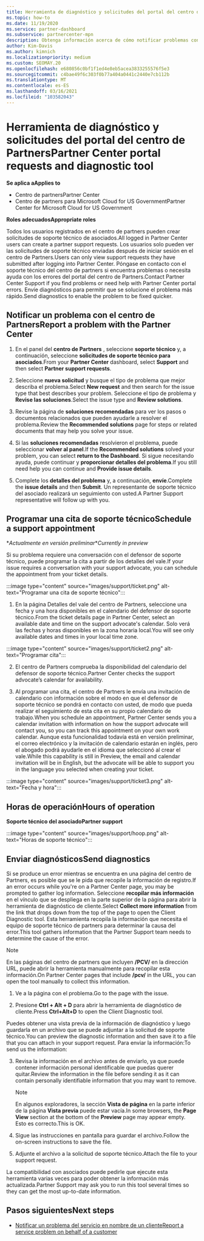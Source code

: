 ```yaml
---
title: Herramienta de diagnóstico y solicitudes del portal del centro de Partners
ms.topic: how-to
ms.date: 11/19/2020
ms.service: partner-dashboard
ms.subservice: partnercenter-mpn
description: Obtenga información acerca de cómo notificar problemas con el centro de Partners y cómo recopilar información de diagnóstico para el equipo de soporte técnico de asociados.
author: Kim-Davis
ms.author: kimnich
ms.localizationpriority: medium
ms.custom: SEOMAY.20
ms.openlocfilehash: e680856c0bf1f1ed4e8eb5acea3833255576f5e3
ms.sourcegitcommit: c4bae49f6c303f0b77a404a0441c2440e7cb112b
ms.translationtype: MT
ms.contentlocale: es-ES
ms.lasthandoff: 03/16/2021
ms.locfileid: "103582043"
---
```

# <a name="partner-center-portal-requests-and-diagnostic-tool"></a><span data-ttu-id="8b85e-103">Herramienta de diagnóstico y solicitudes del portal del centro de Partners</span><span class="sxs-lookup"><span data-stu-id="8b85e-103">Partner Center portal requests and diagnostic tool</span></span>

<span data-ttu-id="8b85e-104">**Se aplica a**</span><span class="sxs-lookup"><span data-stu-id="8b85e-104">**Applies to**</span></span>

- <span data-ttu-id="8b85e-105">Centro de partners</span><span class="sxs-lookup"><span data-stu-id="8b85e-105">Partner Center</span></span>
- <span data-ttu-id="8b85e-106">Centro de partners para Microsoft Cloud for US Government</span><span class="sxs-lookup"><span data-stu-id="8b85e-106">Partner Center for Microsoft Cloud for US Government</span></span>

<span data-ttu-id="8b85e-107">**Roles adecuados**</span><span class="sxs-lookup"><span data-stu-id="8b85e-107">**Appropriate roles**</span></span>

<span data-ttu-id="8b85e-108">Todos los usuarios registrados en el centro de partners pueden crear solicitudes de soporte técnico de asociados.</span><span class="sxs-lookup"><span data-stu-id="8b85e-108">All logged in Partner Center users can create a partner support requests.</span></span> <span data-ttu-id="8b85e-109">Los usuarios solo pueden ver las solicitudes de soporte técnico enviadas después de iniciar sesión en el centro de Partners.</span><span class="sxs-lookup"><span data-stu-id="8b85e-109">Users can only view support requests they have submitted after logging into Partner Center.</span></span>
<span data-ttu-id="8b85e-110">Póngase en contacto con el soporte técnico del centro de partners si encuentra problemas o necesita ayuda con los errores del portal del centro de Partners.</span><span class="sxs-lookup"><span data-stu-id="8b85e-110">Contact Partner Center Support if you find problems or need help with Partner Center portal errors.</span></span> <span data-ttu-id="8b85e-111">Envíe diagnósticos para permitir que se solucione el problema más rápido.</span><span class="sxs-lookup"><span data-stu-id="8b85e-111">Send diagnostics to enable the problem to be fixed quicker.</span></span>

## <a name="report-a-problem-with-the-partner-center"></a><span data-ttu-id="8b85e-112">Notificar un problema con el centro de Partners</span><span class="sxs-lookup"><span data-stu-id="8b85e-112">Report a problem with the Partner Center</span></span>

1. <span data-ttu-id="8b85e-113">En el panel del **centro de Partners** , seleccione **soporte técnico** y, a continuación, seleccione **solicitudes de soporte técnico para asociados**.</span><span class="sxs-lookup"><span data-stu-id="8b85e-113">From your **Partner Center** dashboard, select **Support** and then select **Partner support requests**.</span></span>

2. <span data-ttu-id="8b85e-114">Seleccione **nueva solicitud** y busque el tipo de problema que mejor describa el problema.</span><span class="sxs-lookup"><span data-stu-id="8b85e-114">Select **New request** and then search for the issue type that best describes your problem.</span></span> <span data-ttu-id="8b85e-115">Seleccione el tipo de problema y **Revise las soluciones**.</span><span class="sxs-lookup"><span data-stu-id="8b85e-115">Select the issue type and **Review solutions**.</span></span>

3. <span data-ttu-id="8b85e-116">Revise la página de **soluciones recomendadas** para ver los pasos o documentos relacionados que pueden ayudarle a resolver el problema.</span><span class="sxs-lookup"><span data-stu-id="8b85e-116">Review the **Recommended solutions** page for steps or related documents that may help you solve your issue.</span></span>

4. <span data-ttu-id="8b85e-117">Si las **soluciones recomendadas** resolvieron el problema, puede seleccionar **volver al panel**.</span><span class="sxs-lookup"><span data-stu-id="8b85e-117">If the **Recommended solutions** solved your problem, you can select **return to the Dashboard**.</span></span> <span data-ttu-id="8b85e-118">Si sigue necesitando ayuda, puede continuar y **proporcionar detalles del problema**.</span><span class="sxs-lookup"><span data-stu-id="8b85e-118">If you still need help you can continue and **Provide issue details**.</span></span>

5. <span data-ttu-id="8b85e-119">Complete los **detalles del problema** y, a continuación, **envíe**.</span><span class="sxs-lookup"><span data-stu-id="8b85e-119">Complete the **issue details** and then **Submit**.</span></span> <span data-ttu-id="8b85e-120">Un representante de soporte técnico del asociado realizará un seguimiento con usted.</span><span class="sxs-lookup"><span data-stu-id="8b85e-120">A Partner Support representative will follow up with you.</span></span>

## <a name="schedule-a-support-appointment"></a><span data-ttu-id="8b85e-121">Programar una cita de soporte técnico</span><span class="sxs-lookup"><span data-stu-id="8b85e-121">Schedule a support appointment</span></span> 

<span data-ttu-id="8b85e-122">\**Actualmente en versión preliminar*</span><span class="sxs-lookup"><span data-stu-id="8b85e-122">\**Currently in preview*</span></span>

<span data-ttu-id="8b85e-123">Si su problema requiere una conversación con el defensor de soporte técnico, puede programar la cita a partir de los detalles del vale.</span><span class="sxs-lookup"><span data-stu-id="8b85e-123">If your issue requires a conversation with your support advocate, you can schedule the appointment from your ticket details.</span></span>

:::image type="content" source="images/support/ticket.png" alt-text="Programar una cita de soporte técnico":::

1.  <span data-ttu-id="8b85e-125">En la página Detalles del vale del centro de Partners, seleccione una fecha y una hora disponibles en el calendario del defensor de soporte técnico.</span><span class="sxs-lookup"><span data-stu-id="8b85e-125">From the ticket details page in Partner Center, select an available date and time on the support advocate's calendar.</span></span> <span data-ttu-id="8b85e-126">Solo verá las fechas y horas disponibles en la zona horaria local.</span><span class="sxs-lookup"><span data-stu-id="8b85e-126">You will see only available dates and times in your local time zone.</span></span>

:::image type="content" source="images/support/ticket2.png" alt-text="Programar cita":::

2. <span data-ttu-id="8b85e-128">El centro de Partners comprueba la disponibilidad del calendario del defensor de soporte técnico.</span><span class="sxs-lookup"><span data-stu-id="8b85e-128">Partner Center checks the support advocate’s  calendar for availability.</span></span>

1. <span data-ttu-id="8b85e-129">Al programar una cita, el centro de Partners le envía una invitación de calendario con información sobre el modo en que el defensor de soporte técnico se pondrá en contacto con usted, de modo que pueda realizar el seguimiento de esta cita en su propio calendario de trabajo.</span><span class="sxs-lookup"><span data-stu-id="8b85e-129">When you schedule an appointment, Partner Center sends you a calendar invitation with information on how the support advocate will contact you, so you can track this appointment on your own work calendar.</span></span>  <span data-ttu-id="8b85e-130">Aunque esta funcionalidad todavía está en versión preliminar, el correo electrónico y la invitación de calendario estarán en inglés, pero el abogado podrá ayudarle en el idioma que seleccionó al crear el vale.</span><span class="sxs-lookup"><span data-stu-id="8b85e-130">While this capability is still in Preview, the email and calendar invitation will be in English, but the advocate will be able to support you in the language you selected when creating your ticket.</span></span>

:::image type="content" source="images/support/ticket3.png" alt-text="Fecha y hora":::

## <a name="hours-of-operation"></a><span data-ttu-id="8b85e-132">Horas de operación</span><span class="sxs-lookup"><span data-stu-id="8b85e-132">Hours of operation</span></span>

<span data-ttu-id="8b85e-133">**Soporte técnico del asociado**</span><span class="sxs-lookup"><span data-stu-id="8b85e-133">**Partner support**</span></span>

:::image type="content" source="images/support/hoop.png" alt-text="Horas de soporte técnico":::

## <a name="send-diagnostics"></a><span data-ttu-id="8b85e-135">Enviar diagnósticos</span><span class="sxs-lookup"><span data-stu-id="8b85e-135">Send diagnostics</span></span>

<span data-ttu-id="8b85e-136">Si se produce un error mientras se encuentra en una página del centro de Partners, es posible que se le pida que recopile la información de registro.</span><span class="sxs-lookup"><span data-stu-id="8b85e-136">If an error occurs while you're on a Partner Center page, you may be prompted to gather log information.</span></span> <span data-ttu-id="8b85e-137">Seleccione **recopilar más información** en el vínculo que se despliega en la parte superior de la página para abrir la herramienta de diagnóstico de cliente.</span><span class="sxs-lookup"><span data-stu-id="8b85e-137">Select **Collect more information** from the link that drops down from the top of the page to open the Client Diagnostic tool.</span></span> <span data-ttu-id="8b85e-138">Esta herramienta recopila la información que necesita el equipo de soporte técnico de partners para determinar la causa del error.</span><span class="sxs-lookup"><span data-stu-id="8b85e-138">This tool gathers information that the Partner Support team needs to determine the cause of the error.</span></span> 

>[!NOTE]
><span data-ttu-id="8b85e-139">En las páginas del centro de partners que incluyen **/PCV/** en la dirección URL, puede abrir la herramienta manualmente para recopilar esta información.</span><span class="sxs-lookup"><span data-stu-id="8b85e-139">On Partner Center pages that include **/pcv/** in the URL, you can open the tool manually to collect this information.</span></span>

1. <span data-ttu-id="8b85e-140">Ve a la página con el problema.</span><span class="sxs-lookup"><span data-stu-id="8b85e-140">Go to the page with the issue.</span></span>

2. <span data-ttu-id="8b85e-141">Presione **Ctrl + Alt + D** para abrir la herramienta de diagnóstico de cliente.</span><span class="sxs-lookup"><span data-stu-id="8b85e-141">Press **Ctrl+Alt+D** to open the Client Diagnostic tool.</span></span>

<span data-ttu-id="8b85e-142">Puedes obtener una vista previa de la información de diagnóstico y luego guardarla en un archivo que se puede adjuntar a la solicitud de soporte técnico.</span><span class="sxs-lookup"><span data-stu-id="8b85e-142">You can preview the diagnostic information and then save it to a file that you can attach in your support request.</span></span> <span data-ttu-id="8b85e-143">Para enviar la información:</span><span class="sxs-lookup"><span data-stu-id="8b85e-143">To send us the information:</span></span>

3. <span data-ttu-id="8b85e-144">Revisa la información en el archivo antes de enviarlo, ya que puede contener información personal identificable que puedas querer quitar.</span><span class="sxs-lookup"><span data-stu-id="8b85e-144">Review the information in the file before sending it as it can contain personally identifiable information that you may want to remove.</span></span>

    >[!NOTE]
    ><span data-ttu-id="8b85e-145">En algunos exploradores, la sección **Vista de página** en la parte inferior de la página **Vista previa** puede estar vacía.</span><span class="sxs-lookup"><span data-stu-id="8b85e-145">In some browsers, the **Page View** section at the bottom of the **Preview** page may appear empty.</span></span> <span data-ttu-id="8b85e-146">Esto es correcto.</span><span class="sxs-lookup"><span data-stu-id="8b85e-146">This is OK.</span></span>

4. <span data-ttu-id="8b85e-147">Sigue las instrucciones en pantalla para guardar el archivo.</span><span class="sxs-lookup"><span data-stu-id="8b85e-147">Follow the on-screen instructions to save the file.</span></span>

5. <span data-ttu-id="8b85e-148">Adjunte el archivo a la solicitud de soporte técnico.</span><span class="sxs-lookup"><span data-stu-id="8b85e-148">Attach the file to your support request.</span></span>

<span data-ttu-id="8b85e-149">La compatibilidad con asociados puede pedirle que ejecute esta herramienta varias veces para poder obtener la información más actualizada.</span><span class="sxs-lookup"><span data-stu-id="8b85e-149">Partner Support may ask you to run this tool several times so they can get the most up-to-date information.</span></span>

## <a name="next-steps"></a><span data-ttu-id="8b85e-150">Pasos siguientes</span><span class="sxs-lookup"><span data-stu-id="8b85e-150">Next steps</span></span>

- [<span data-ttu-id="8b85e-151">Notificar un problema del servicio en nombre de un cliente</span><span class="sxs-lookup"><span data-stu-id="8b85e-151">Report a service problem on behalf of a customer</span></span>](report-problems-on-behalf-of-a-customer.md)
